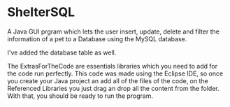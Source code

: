 # ShelterSQL
A Java GUI prgram which lets the user insert, update, delete and filter the information of a pet to a Database using the MySQL database.

I've added the database table as well.

The ExtrasForTheCode are essentials libraries which you need to add for the code run perfectly. This code was made using the Eclipse IDE,
so once you create your Java project an add all of the files of the code, on the Referenced Libraries you just drag an drop all the content from the folder. With that, you should be ready to run the program.

